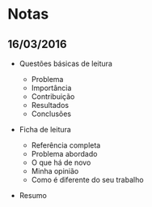 # Notas

## 16/03/2016

 * Questões básicas de leitura
    * Problema
    * Importância
    * Contribuição
    * Resultados
    * Conclusões


* Ficha de leitura
   * Referência completa
   * Problema abordado
   * O que há de novo
   * Minha opinião
   * Como é diferente do seu trabalho


* Resumo
